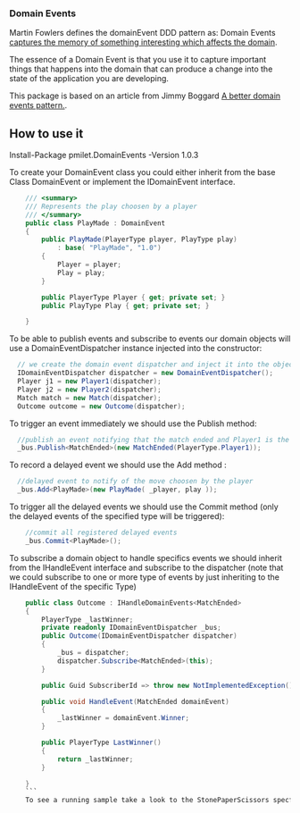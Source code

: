### Domain Events

Martin Fowlers defines the domainEvent DDD pattern as: Domain Events [captures the memory of something interesting which affects the domain](https://martinfowler.com/eaaDev/DomainEvent.html).

The essence of a Domain Event is that you use it to capture important things that happens into the domain that can produce a change into the state of the application you are developing.

This package is based on an article from Jimmy Boggard [A better domain events pattern.](https://lostechies.com/jimmybogard/2014/05/13/a-better-domain-events-pattern/).

## How to use it


Install-Package pmilet.DomainEvents -Version 1.0.3


To create your DomainEvent class you could either inherit from the base Class DomainEvent or implement the IDomainEvent interface.

```csharp
    /// <summary>
    /// Represents the play choosen by a player
    /// </summary>
    public class PlayMade : DomainEvent
    {
        public PlayMade(PlayerType player, PlayType play)
            : base( "PlayMade", "1.0")
        {
            Player = player;
            Play = play;
        }

        public PlayerType Player { get; private set; }
        public PlayType Play { get; private set; }

    }
```

To be able to publish events and subscribe to events our domain objects will use a DomainEventDispatcher instance injected into the constructor: 

```cs
  // we create the domain event dispatcher and inject it into the objects of our domain model (normally done using a IoC container) 
  IDomainEventDispatcher dispatcher = new DomainEventDispatcher();
  Player j1 = new Player1(dispatcher);
  Player j2 = new Player2(dispatcher);
  Match match = new Match(dispatcher);
  Outcome outcome = new Outcome(dispatcher);
   ```
  To trigger an event immediately we should use the Publish method:
  
  ```cs
    //publish an event notifying that the match ended and Player1 is the winner
    _bus.Publish<MatchEnded>(new MatchEnded(PlayerType.Player1));
 ```
 To record a delayed event we should use the Add method :
 
  ```cs
    //delayed event to notify of the move choosen by the player
    _bus.Add<PlayMade>(new PlayMade( _player, play ));
```
To trigger all the delayed events we should use the Commit method (only the delayed events of the specified type will be triggered):
```cs
    //commit all registered delayed events
    _bus.Commit<PlayMade>();
```
To subscribe a domain object to handle specifics events we should inherit from the IHandleEvent interface and subscribe to the dispatcher
(note that we could subscribe to one or more type of events by just inheriting to the IHandleEvent of the specific Type) 
```cs
    public class Outcome : IHandleDomainEvents<MatchEnded>
    {
        PlayerType _lastWinner;
        private readonly IDomainEventDispatcher _bus;
        public Outcome(IDomainEventDispatcher dispatcher)
        {
            _bus = dispatcher;
            dispatcher.Subscribe<MatchEnded>(this);
        }

        public Guid SubscriberId => throw new NotImplementedException();

        public void HandleEvent(MatchEnded domainEvent)
        {
            _lastWinner = domainEvent.Winner;
        }

        public PlayerType LastWinner()
        {
            return _lastWinner;
        }

    }
    ```
    To see a running sample take a look to the StonePaperScissors specflow test example 
    



